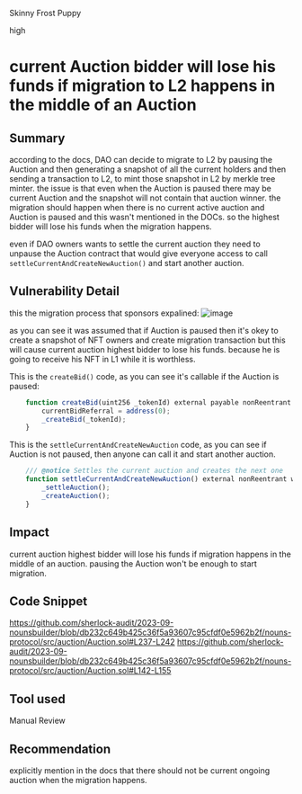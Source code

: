 Skinny Frost Puppy

high

# current Auction bidder will lose his funds if migration to L2 happens in the middle of an Auction

## Summary
according to the docs, DAO can decide to migrate to L2 by pausing the Auction and then generating a snapshot of all the current holders and then sending a transaction to L2, to mint those snapshot in L2 by merkle tree minter. the issue is that even when the Auction is paused there may be current Auction and the snapshot will not contain that auction winner. the migration should happen when there is no current active auction and Auction is paused and this wasn't mentioned in the DOCs. so the highest bidder will lose his funds when the migration happens.

even if DAO owners wants to settle the current auction they need to unpause the Auction contract that would give everyone access to call `settleCurrentAndCreateNewAuction()` and start another auction.

## Vulnerability Detail
this the migration process that sponsors expalined:
![image](https://github.com/sherlock-audit/2023-09-nounsbuilder-0xunforgiven/assets/108366834/f1ced05c-89f8-4ab1-9c78-b3a72e08fc82)

as you can see it was assumed that if Auction is paused then it's okey to create a snapshot of NFT owners and create migration transaction but this will cause current auction highest bidder to lose his funds. because he is going to receive his NFT in L1 while it is worthless.

This is the `createBid()` code, as you can see it's callable if the Auction is paused:
```javascript
    function createBid(uint256 _tokenId) external payable nonReentrant {
        currentBidReferral = address(0);
        _createBid(_tokenId);
    }
```

This is the `settleCurrentAndCreateNewAuction` code, as you can see if Auction is not paused, then anyone can call it and start another auction.
```javascript
    /// @notice Settles the current auction and creates the next one
    function settleCurrentAndCreateNewAuction() external nonReentrant whenNotPaused {
        _settleAuction();
        _createAuction();
    }
```


## Impact
current auction highest bidder will lose his funds if migration happens in the middle of an auction. pausing the Auction won't be enough to start migration.

## Code Snippet
https://github.com/sherlock-audit/2023-09-nounsbuilder/blob/db232c649b425c36f5a93607c95cfdf0e5962b2f/nouns-protocol/src/auction/Auction.sol#L237-L242
https://github.com/sherlock-audit/2023-09-nounsbuilder/blob/db232c649b425c36f5a93607c95cfdf0e5962b2f/nouns-protocol/src/auction/Auction.sol#L142-L155

## Tool used
Manual Review

## Recommendation
explicitly mention in the docs that there should not be current ongoing auction when the migration happens.